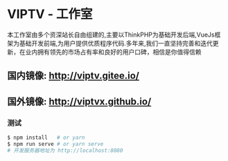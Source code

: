 # VIPTV - 工作室 
   本工作室由多个资深站长自由组建的,主要以ThinkPHP为基础开发后端,VueJs框架为基础开发前端,为用户提供优质程序代码.多年来,我们一直坚持完善和迭代更新，在业内拥有领先的市场占有率和良好的用户口碑，相信是你值得信赖
## 国内镜像: http://viptv.gitee.io/
## 国外镜像: http://viptvx.github.io/
### 测试
```bash
$ npm install   # or yarn
$ npm run serve # or yarn serve
# 开发服务器地址为 http://localhost:8080
```

